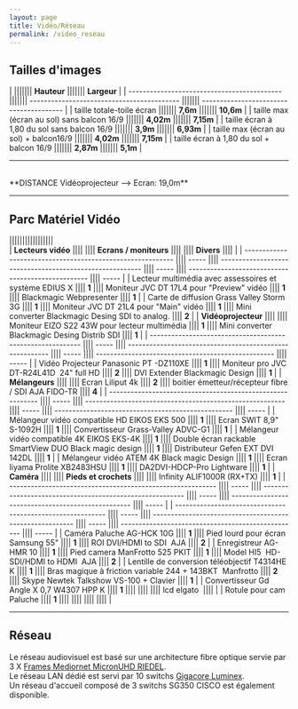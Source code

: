 ```yaml
---
layout: page
title: Vidéo/Réseau
permalink: /video_reseau
---
```


## Tailles d'images

| ||||||| **Hauteur** ||||||| **Largeur** |
| ------------------------------------------- ||||||| ------------------------------------------ ||||||| --------------------------------------- |
| taille totale-toile écran ||||||| **7,6m** ||||||| **10,6m** |
| taille max (écran au sol) sans balcon 16/9 ||||||| **4,02m** ||||||| **7,15m** |
| taille écran à 1,80 du sol sans balcon 16/9 ||||||| **3,9m** ||||||| **6,93m** |
| taille max (écran au sol) + balcon16/9 ||||||| **4,02m** ||||||| **7,15m** |
| taille écran à 1,80 du sol + balcon 16/9 ||||||| **2,87m** ||||||| **5,1m** |

<hr>
<br/>
**DISTANCE Vidéoprojecteur --> Ecran: 19,0m**  
<br/>
<hr>

## Parc Matériel Vidéo

|||||||||||||||||  
| **Lecteurs vidéo** |||| |||| **Ecrans / moniteurs** |||| |||| **Divers** |||| |
| ---------------------------------------------------------- |||| ----- |||| -------------------------------------------------------- |||| ----- |||| -------------------------------------------------- |||| ----- |
| Lecteur multimédia avec assessoires et système EDIUS X |||| **1** |||| Moniteur JVC DT 17L4 pour "Preview" vidéo |||| **1** |||| Blackmagic Webpresenter |||| **1** |
| Carte de diffusion Grass Valley Storm 3G |||| **1** |||| Moniteur JVC DT 21L4 pour "Main" vidéo |||| **1** |||| Mini converter Blackmagic Desing SDI to analog. |||| **2** |
| **Vidéoprojecteur** |||| |||| Moniteur EIZO S22 43W pour lecteur multimédia |||| **1** |||| Mini converter Blackmagic Desing Distrib SDI |||| **1** |
| ---------------------------------------------------------- |||| ----- |||| -------------------------------------------------------- |||| ----- |||| -------------------------------------------------- |||| ----- |
| Vidéo Projecteur Panasonic PT -DZ110XE |||| **1** |||| Moniteur pro JVC DT-R24L41D  24" full HD |||| **2** |||| DVI Extender Blackmagic Design |||| **1** |
| **Mélangeurs** |||| |||| Ecran Liliput 4k |||| **2** |||| boitier émetteur/récepteur fibre / SDI AJA FIDO-TR |||| **4** |
| ---------------------------------------------------------- |||| ----- |||| -------------------------------------------------------- |||| ----- |||| -------------------------------------------------- |||| ----- |
| Mélangeur vidéo compatible HD EIKOS EKS 500 |||| **1** |||| Ecran SWIT 8,9" S-1092H |||| **1** |||| Convertisseur Grass-Valley ADVC-G1 |||| **1** |
| Mélangeur vidéo compatible 4K EIKOS EKS-4K |||| **1** |||| Double écran rackable SmartView DUO Black magic design |||| **1** |||| Distributeur Gefen EXT DVI 142DL |||| **1** |
| Mélangeur vidéo ATEM 4K Black magic Design |||| **1** |||| Ecran Iiyama Prolite XB2483HSU |||| **1** |||| DA2DVI-HDCP-Pro Lightware |||| **1** |
| **Caméra** |||| |||| **Pieds et crochets** |||| |||| Infinity ALIF1000R (RX+TX) |||| **1** |
| ---------------------------------------------------------- |||| ----- |||| -------------------------------------------------------- |||| ----- |||| -------------------------------------------------- |||| ----- |
| ---------------------------------------------------------- |||| ----- |||| -------------------------------------------------------- |||| ----- |||| -------------------------------------------------- |||| ----- |
| Caméra Paluche AG-HCK 10G |||| **1** |||| Pied lourd pour écran Samsung 55" |||| **1** |||| ROI DVI/HDMI to SDI  AJA |||| **2** |
| Enregistreur AG-HMR 10 |||| **1** |||| Pied camera ManFrotto 525 PKIT |||| **1** |||| Model HI5  HD-SDI/HDMI to HDMI  AJA |||| **2** |
| Lentille de conversion téléobjectif T4314HE K |||| **1** |||| Bras magique à friction variable 244 + 143BKT  Manfrotto |||| **2** |||| Skype Newtek Talkshow VS-100 + Clavier |||| **1** |
| Convertisseur Gd Angle X 0,7 W4307 HPP K |||| **1** |||| |||| |||| lcd elgato  |||| |
| Rotule pour cam Paluche |||| **1** |||| |||| |||| |||| |

<hr>

## Réseau

Le réseau audiovisuel est basé sur une architecture fibre optique servie par 3 X [Frames Mediornet MicronUHD RIEDEL](https://riedel.net).  
Le réseau LAN dédié est servi par 10 switchs [Gigacore Luminex](https://luminex.be).  
Un réseau d'accueil composé de 3 switchs SG350 CISCO est également disponible.
